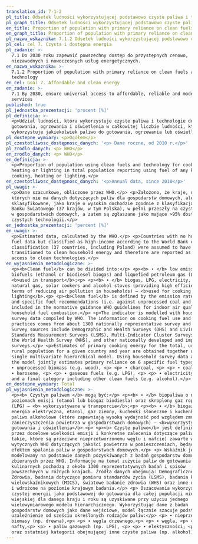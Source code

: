 ```yaml
---
translation_id: 7-1-2
pl_title: Odsetek ludności wykorzystującej podstawowo czyste paliwa i technologie
pl_graph_title: Odsetek ludności wykorzystującej podstawowo czyste paliwa i technologie
en_title: Proportion of population with primary reliance on clean fuels and technology
en_graph_title: Proportion of population with primary reliance on clean fuels and technology
pl_nazwa_wskaznika: 7.1.2 Odsetek ludności wykorzystującej podstawowo czyste paliwa i technologie
pl_cel: cel 7. Czysta i dostępna energia
pl_zadanie: >-
  7.1 Do 2030 roku zapewnić powszechny dostęp do przystępnych cenowo,
  niezawodnych i nowoczesnych usług energetycznych.
en_nazwa_wskaznika: >-
  7.1.2 Proportion of population with primary reliance on clean fuels and
  technology
en_cel: Goal 7. Affordable and clean energy
en_zadanie: >-
  7.1 By 2030, ensure universal access to affordable, reliable and modern energy
  services
published: true
pl_jednostka_prezentacji: 'procent [%]'
pl_definicja: >-
  <p>Udział ludności, która wykorzystuje czyste paliwa i technologie do
  gotowania, ogrzewania i oświetlenia w całkowitej liczbie ludności, która
  wykorzystuje jakiekolwiek paliwo do gotowania, ogrzewania lub oświetlenia.</p>
pl_dostepne_wymiary: <p>Ogółem</p>
pl_czestotliwosc_dostępnosc_danych: '<p> Dane roczne, od 2010 r.</p>'
pl_zrodlo_danych: <p> WHO</p>
en_zrodlo_danych: <p> WHO</p>
en_definicja: >-
  <p>Proportion of population using clean fuels and technology for cooking,
  heating or lighting in total population reporting using fuel of any kind for
  cooking, heating or lighting.</p>
en_czestotliwosc_dostępnosc_danych: '<p>Annual data, since 2010</p>'
pl_uwagi: >-
  <p>Dane szacunkowe, obliczone przez WHO.</p> <p>Założono, że kraje, dla
  których nie ma danych dotyczących paliw dla gospodarstw domowych, ale zostały
  sklasyfikowane, jako kraje o wysokim dochodzie zgodnie z klasyfikacją krajów
  Banku Światowego (37 krajów, w tym Polska), w pełni przeszły na czystą energię
  w gospodarstwach domowych, a zatem są zgłaszane jako mające >95% dostępu do
  czystych technologii.</p>
en_jednostka_prezentacji: 'percent [%]'
en_uwagi: >-
  <p>Estimated data, calculated by the WHO.</p> <p>Countries with no household
  fuel data but classified as high-income according to the World Bank country
  classification (37 countries, including Poland) were assumed to have fully
  transitioned to clean household energy and therefore are reported as >95%
  access to clean technologies.</p>
en_wyjasnienia_metodologiczne: >-
  <p><b>Clean fuel</b> can be divided into:</p> <p><b> ∙ </b> low emission
  biofuels (ethanol or biodiesel biogas) and liquefied petroleum gas (LPG) –
  <b>used in transport</b>;<p> <p><b> ∙ </b> biogas, LPG, electricity, ethanol,
  natural gas, solar cookers and alcohol stoves (providing high efficiency in
  terms of reducing air pollution in households) – <b>used for cooking and
  lighting</b>.<p> <p><b>Clean fuel</b> is defined by the emission rate targets
  and specific fuel recommendations (i.e. against unprocessed coal and kerosene)
  included in the normative guidance WHO guidelines for indoor air quality:
  household fuel combustion.</p> <p>The indicator is modelled with household
  survey data compiled by WHO. The information on cooking fuel use and cooking
  practices comes from about 1300 nationally representative survey and censuses.
  Survey sources include Demographic and Health Surveys (DHS) and Living
  Standards Measurement Surveys (LSMS), Multi-Indicator Cluster Surveys (MICS),
  the World Health Survey (WHS), and other nationally developed and implemented
  surveys.</p> <p>Estimates of primary cooking energy for the total, urban and
  rural population for a given country and year are obtained together using a
  single multivariate hierarchical model. Using household survey data as inputs,
  the model jointly estimates primary reliance on 6 specific fuel types:</p> <p>
  ∙ unprocessed biomass (e.g. wood), <p> <p> ∙ charcoal, <p> <p> ∙ coal, <p> <p>
  ∙ kerosene, <p> <p> ∙ gaseous fuels (e.g. LPG), <p> <p> ∙ electricity; <p> <p>
  and a final category including other clean fuels (e.g. alcohol).</p>
en_dostepne_wymiary: Total
pl_wyjasnienia_metodologiczne: >-
  <p><b> Czystym paliwem </b> mogą być:</p> <p><b> ∙ </b> biopaliwa o niskich
  poziomach emisji (etanol lub biogaz biodiesla) oraz skroplony gaz ropopochodny
  (LPG) – <b> wykorzystywane w transporcie</b>;<p> <p><b> ∙ </b> biogaz, LPG,
  energia elektryczna, etanol, gaz ziemny, kuchenki słoneczne i kuchenki na
  paliwo alkoholowe (które zapewniają wysoką wydajność pod względem zmniejszenia
  zanieczyszczenia powietrza w gospodarstwach domowych) – <b>wykorzystywane do
  gotowania i oświetlenia</b>.<p> <p><b> Czyste paliwo</b> jest definiowane
  przez docelowe wielkości emisji i konkretne zalecenia dotyczące paliwa (tj.
  takie, które są przeciwne nieprzetworzonemu węglu i nafcie) zawarte w
  wytycznych WHO dotyczących jakości powietrza w pomieszczeniach, będących
  efektem spalania paliw w gospodarstwach domowych.</p> <p> Wskaźnik jest
  modelowany na podstawie danych pozyskiwanych z badań gospodarstw domowych
  zbieranych przez WHO. Informacje na temat zużycia paliw do gotowania i praktyk
  kulinarnych pochodzą z około 1300 reprezentatywnych badań i spisów
  powszechnych w różnych krajach. Źródła danych obejmują: Demograficzne Badania
  Zdrowia, badania dotyczące pomiaru standardów życia (LSMS), badania klastrów
  wielowskaźnikowych (MICS), światowe badanie zdrowia (WHS) oraz inne opracowane
  i wdrożone na poziomie krajowym badania.</p> <p> Oszacowania wykorzystania
  czystej energii jako podstawowej do gotowania dla całej populacji miejskiej i
  wiejskiej dla danego kraju i roku są uzyskiwane przy użyciu jednego
  wielowymiarowego modelu hierarchicznego. Wykorzystując dane z badań
  gospodarstw domowych jako dane wejściowe, model łącznie szacuje podstawowe
  uzależnienie od sześciu określonych rodzajów paliw:</p> <p> ∙ nieprzetworzonej
  biomasy (np. drewna),<p> <p> ∙ węgla drzewnego,<p> <p> ∙ węgla, <p> <p> ∙
  nafty,<p> <p> ∙ paliw gazowych (np. LPG), <p> <p> ∙ elektyczności; <p> <p>
  oraz ostatniej kategorii obejmującej inne czyste paliwa (np. alkohol).</p>
---
```

